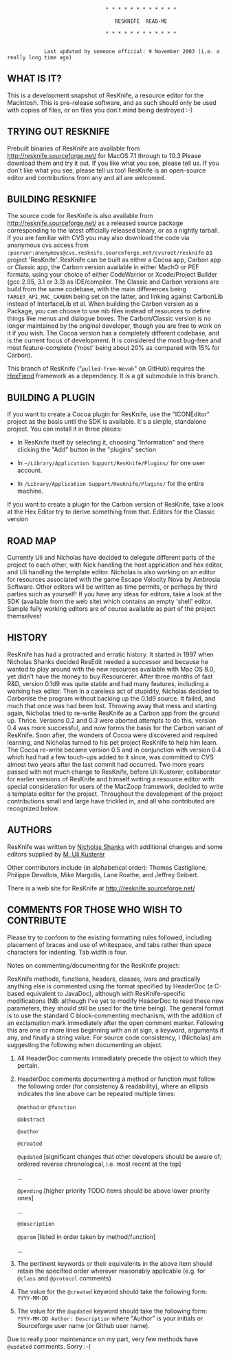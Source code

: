									* * * * * * * * * * * * 

									   RESKNIFE  READ-ME

									* * * * * * * * * * * * 
												

				Last updated by someone official: 9 November 2003 (i.e. a really long time ago)

WHAT IS IT?
-----------

This is a development snapshot of ResKnife, a resource editor for the Macintosh. This is pre-release software,
and as such should only be used with copies of files, or on files you don't mind being destroyed :-)


TRYING OUT RESKNIFE
-------------------

Prebuilt binaries of ResKnife are available from http://resknife.sourceforge.net/ for MacOS 7.1 through to 10.3
Please download them and try it out. If you like what you see, please tell us. If you don't like what you see, 
please tell us too!
ResKnife is an open-source editor and contributions from any and all are welcomed.


BUILDING RESKNIFE
-----------------

The source code for ResKnife is also available from http://resknife.sourceforge.net/ as a released source package 
corresponding to the latest officially released binary, or as a nightly tarball. If you are familiar with CVS you may 
also download the code via anonymous cvs access from `:pserver:anonymous@cvs.resknife.sourceforge.net/cvsroot/resknife`
as project 'ResKnife'.
ResKnife can be built as either a Cocoa app, Carbon app or Classic app, the Carbon version available in either MachO or 
PEF formats, using your choice of either CodeWarrior or Xcode/Project Builder (gcc 2.95, 3.1 or 3.3) as IDE/compiler. 
The Classic and Carbon versions are build from the same codebase, with the main differences being 
`TARGET_API_MAC_CARBON` being set on the latter, and linking against CarbonLib instead of InterfaceLib et al. When 
building the Carbon version as a Package, you can choose to use nib files instead of resources to define things like 
menus and dialogue boxes. The Carbon/Classic version is no longer maintained by the original developer, though you are 
free to work on it if you wish. The Cocoa version has a completely different codebase, and is the current focus of 
development. It is considered the most bug-free and most feature-complete ('most' being about 20% as compared with 15% 
for Carbon).

This branch of ResKnife ("`pulled-from-Wevah`" on GitHub) requires the 
[HexFiend](https://github.com/ridiculousfish/HexFiend) framework as a dependency. It is a git submodule in this 
branch.


BUILDING A PLUGIN
-----------------

If you want to create a Cocoa plugin for ResKnife, use the "ICONEditor" project as the basis until the SDK is available. 
It's a simple, standalone project. You can install it in three places:

- In ResKnife itself by selecting it, choosing "Information" and there clicking the "Add" button in the "plugins" 
section

- In `~/Library/Application Support/ResKnife/Plugins/` for one user account.

- In `/Library/Application Support/ResKnife/Plugins/` for the entire machine.

If you want to create a plugin for the Carbon version of ResKnife, take a look at the Hex Editor try to derive 
something from that. Editors for the Classic version 


ROAD MAP
--------

Currently Uli and Nicholas have decided to delegate different parts of the project to each other, with Nick handling 
the host application and hex editor, and Uli handling the template editor. Nicholas is also working on an editor for 
resources associated with the game Escape Velocity Nova by Ambrosia Software. Other editors will be written as time 
permits, or perhaps by third parties such as yourself! If you have any ideas for editors, take a look at the SDK 
(available from the web site) which contains an empty 'shell' editor. Sample fully working editors are of course 
available as part of the project themselves!

HISTORY
-------

ResKnife has had a protracted and erratic history. It started in 1997 when Nicholas Shanks decided ResEdit needed a 
successor and because he wanted to play around with the new resources available with Mac OS 8.0, yet didn't have the 
money to buy Resourcerer. After three months of fast R&D, version 0.1d9 was quite stable and had many features, 
including a working hex editor. Then in a careless act of stupidity, Nicholas decided to Carbonise the program without 
backing up the 0.1d9 source. It failed, and much that once was had been lost. Throwing away that mess and starting 
again, Nicholas tried to re-write ResKnife as a Carbon app from the ground up. Thrice. Versions 0.2 and 0.3 were 
aborted attempts to do this, version 0.4 was more successful, and now forms the basis for the Carbon variant of 
ResKnife. Soon after, the wonders of Cocoa were discovered and required learning, and Nicholas turned to his pet 
project ResKnife to help him learn. The Cocoa re-write became version 0.5 and in conjunction with version 0.4 which 
had had a few touch-ups added to it since, was committed to CVS almost two years after the last commit had occurred. 
Two more years passed with not much change to ResKnife, before Uli Kusterer, collaborator for earlier versions of 
ResKnife and himself writing a resource editor with special consideration for users of the MacZoop framework, 
decided to write a template editor for the project. Throughout the development of the project contributions small and 
large have trickled in, and all who contributed are recognized below.


AUTHORS
-------

ResKnife was written by [Nicholas Shanks](http://web.nickshanks.com/) with additional changes and some editors supplied 
by [M. Uli Kusterer](http://www.zathras.de/)

Other contributors include (in alphabetical order): Thomas Castiglione, Philippe Devallois, Mike Margolis, Lane Roathe, 
and Jeffrey Seibert.

There is a web site for ResKnife at http://resknife.sourceforge.net/


COMMENTS FOR THOSE WHO WISH TO CONTRIBUTE
-----------------------------------------

Please try to conform to the existing formatting rules followed, including placement of braces and use of whitespace, 
and tabs rather than space characters for indenting. Tab width is four.


Notes on commenting/documenting for the ResKnife project:

ResKnife methods, functions, headers, classes, ivars and practically anything else is commented using the format 
specified by HeaderDoc (a C-based equivalent to JavaDoc), although with ResKnife-specific modifications (NB: although 
I've yet to modify HeaderDoc to read these new parameters, they should still be used for the time being). The general 
format is to use the standard C block-commenting mechanism, with the addition of an exclamation mark immediately after 
the open comment marker. Following this are one or more lines beginning with an at sign, a keyword, arguments if any, 
and finally a string value. For source code consistency, I (Nicholas) am suggesting the following when documenting an 
object.

1. All HeaderDoc comments immediately precede the object to which they pertain.

2. HeaderDoc comments documenting a method or function must follow the following order (for consistency & readability), 
where an ellipsis indicates the line above can be repeated multiple times:
		
    `@method` or `@function`

    `@abstract`

    `@author`

    `@created`

    `@updated`		[significant changes that other developers should be aware of; ordered reverse chronological, 
i.e. most recent at the top]

     ...

    `@pending`		[higher priority TODO items should be above lower priority ones]

     ...

    `@description`

    `@param`			[listed in order taken by method/function]

     ...
	
3. The pertinent keywords or their equivalents in the above item should retain the specified order wherever reasonably 
applicable (e.g. for `@class` and `@protocol` comments)

4. The value for the `@created` keyword should take the following form: `YYYY-MM-DD`

5. The value for the `@updated` keyword should take the following form: `YYYY-MM-DD Author: Description` where "Author" 
is your initials or Sourceforge user name (or Github user name).
	
Due to really poor maintenance on my part, very few methods have `@updated` comments. Sorry :-(

